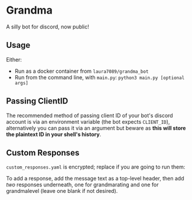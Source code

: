 # Grandma
A silly bot for discord, now public!

## Usage

Either:
- Run as a docker container from `laura7089/grandma_bot`
- Run from the command line, with `main.py`:
`python3 main.py [optional args]`

## Passing ClientID

The recommended method of passing client ID of your bot's discord account is via an environment variable (the bot expects `CLIENT_ID`), alternatively you can pass it via an argument but beware as **this will store the plaintext ID in your shell's history**.

## Custom Responses

`custom_responses.yaml` is encrypted; replace if you are going to run them:

To add a response, add the message text as a top-level header, then add *two* responses underneath, one for grandmarating and one for grandmalevel (leave one blank if not desired).
